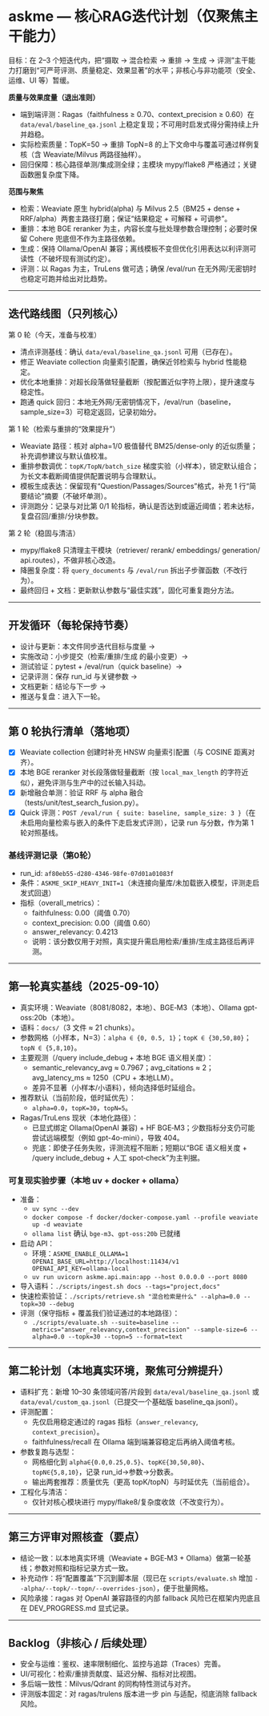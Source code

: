 # askme — 核心RAG迭代计划（仅聚焦主干能力）

目标：在 2–3 个短迭代内，把“摄取 → 混合检索 → 重排 → 生成 → 评测”主干能力打磨到“可严苛评测、质量稳定、效果显著”的水平；非核心与非功能项（安全、运维、UI 等）暂缓。

**质量与效果度量（退出准则）**
- 端到端评测：Ragas（faithfulness ≥ 0.70、context_precision ≥ 0.60）在 `data/eval/baseline_qa.jsonl` 上稳定复现；不可用时启发式得分需持续上升并趋稳。
- 实际检索质量：TopK=50 → 重排 TopN=8 的上下文命中与覆盖可通过样例复核（含 Weaviate/Milvus 两路径抽样）。
- 回归保障：核心路径单测/集成测全绿；主模块 mypy/flake8 严格通过；关键函数圈复杂度下降。

**范围与聚焦**
- 检索：Weaviate 原生 hybrid(alpha) 与 Milvus 2.5（BM25 + dense + RRF/alpha）两套主路径打磨；保证“结果稳定 + 可解释 + 可调参”。
- 重排：本地 BGE reranker 为主，内容长度与批处理参数合理控制；必要时保留 Cohere 兜底但不作为主路径依赖。
- 生成：保持 Ollama/OpenAI 兼容；离线模板不变但优化引用表达以利评测可读性（不破坏现有测试约定）。
- 评测：以 Ragas 为主，TruLens 做可选；确保 /eval/run 在无外网/无密钥时也稳定可跑并给出对比趋势。

---

## 迭代路线图（只列核心）

第 0 轮（今天，准备与校准）
- 清点评测基线：确认 `data/eval/baseline_qa.jsonl` 可用（已存在）。
- 修正 Weaviate collection 向量索引配置，确保近邻检索与 hybrid 性能稳定。
- 优化本地重排：对超长段落做轻量截断（按配置近似字符上限），提升速度与稳定性。
- 跑通 quick 回归：本地无外网/无密钥情况下，/eval/run（baseline，sample_size=3）可稳定返回，记录初始分。

第 1 轮（检索与重排的“效果提升”）
- Weaviate 路径：核对 alpha=1/0 极值替代 BM25/dense-only 的近似质量；补充调参建议与默认值校准。
- 重排参数调优：`topK/TopN/batch_size` 梯度实验（小样本），锁定默认组合；为长文本截断阈值提供配置说明与合理默认。
- 模板生成表达：保留现有“Question/Passages/Sources”格式，补充 1 行“简要结论”摘要（不破坏单测）。
- 评测跑分：记录与对比第 0/1 轮指标，确认是否达到或逼近阈值；若未达标，复盘召回/重排/分块参数。

第 2 轮（稳固与清洁）
- mypy/flake8 只清理主干模块（retriever/ rerank/ embeddings/ generation/ api.routes），不做非核心改造。
- 降圈复杂度：将 `query_documents` 与 `/eval/run` 拆出子步骤函数（不改行为）。
- 最终回归 + 文档：更新默认参数与“最佳实践”，固化可重复跑分方法。

---

## 开发循环（每轮保持节奏）
- 设计与更新：本文件同步迭代目标与度量 →
- 实施改动：小步提交（检索/重排/生成 的最小变更）→
- 测试验证：pytest + /eval/run（quick baseline）→
- 记录评测：保存 run_id 与关键参数 →
- 文档更新：结论与下一步 →
- 推送与复盘：进入下一轮。

---

## 第 0 轮执行清单（落地项）
- [x] Weaviate collection 创建时补充 HNSW 向量索引配置（与 COSINE 距离对齐）。
- [x] 本地 BGE reranker 对长段落做轻量截断（按 `local_max_length` 的字符近似），避免评测与生产中的过长输入抖动。
- [x] 新增融合单测：验证 RRF 与 alpha 融合（tests/unit/test_search_fusion.py）。
- [x] Quick 评测：`POST /eval/run { suite: baseline, sample_size: 3 }`（在未启用向量检索与嵌入的条件下走启发式评测），记录 run 与分数，作为第 1 轮对照基线。

### 基线评测记录（第0轮）
- run_id: `af80eb55-d280-4346-98fe-07d01a01083f`
- 条件：`ASKME_SKIP_HEAVY_INIT=1`（未连接向量库/未加载嵌入模型，评测走启发式回退）
- 指标（overall_metrics）：
  - faithfulness: 0.00（阈值 0.70）
  - context_precision: 0.00（阈值 0.60）
  - answer_relevancy: 0.4213
  - 说明：该分数仅用于对照，真实提升需启用检索/重排/生成主路径后再评测。

---

## 第一轮真实基线（2025-09-10）

- 真实环境：Weaviate（8081/8082，本地）、BGE‑M3（本地）、Ollama gpt-oss:20b（本地）。
- 语料：`docs/`（3 文件 ≈ 21 chunks）。
- 参数网格（小样本，N=3）：`alpha ∈ {0, 0.5, 1}`；`topK ∈ {30,50,80}`；`topN ∈ {5,8,10}`。
- 主要观测（/query include_debug + 本地 BGE 语义相关度）：
  - semantic_relevancy_avg ≈ 0.7967；avg_citations ≈ 2；avg_latency_ms ≈ 1250（CPU + 本地LLM）。
  - 差异不显著（小样本/小语料），倾向选择低时延组合。
- 推荐默认（当前阶段，低时延优先）：
  - `alpha=0.0`，`topK=30`，`topN=5`。
- Ragas/TruLens 现状（本地化路径）：
  - 已显式绑定 Ollama(OpenAI 兼容) + HF BGE‑M3；少数指标分支仍可能尝试远端模型（例如 gpt-4o-mini），导致 404。
  - 兜底：即使子任务失败，评测流程不阻断；短期以“BGE 语义相关度 + /query include_debug + 人工 spot‑check”为主判据。

### 可复现实验步骤（本地 uv + docker + ollama）
- 准备：
  - `uv sync --dev`
  - `docker compose -f docker/docker-compose.yaml --profile weaviate up -d weaviate`
  - `ollama list` 确认 `bge-m3`、`gpt-oss:20b` 已就绪
- 启动 API：
  - 环境：`ASKME_ENABLE_OLLAMA=1 OPENAI_BASE_URL=http://localhost:11434/v1 OPENAI_API_KEY=ollama-local`
  - `uv run uvicorn askme.api.main:app --host 0.0.0.0 --port 8080`
- 导入语料：`./scripts/ingest.sh docs --tags="project,docs"`
- 快速检索验证：`./scripts/retrieve.sh "混合检索是什么" --alpha=0.0 --topk=30 --debug`
- 评测（保守指标 + 覆盖我们验证通过的本地路径）：
  - `./scripts/evaluate.sh --suite=baseline --metrics="answer_relevancy,context_precision" --sample-size=6 --alpha=0.0 --topk=30 --topn=5 --format=text`

---

## 第二轮计划（本地真实环境，聚焦可分辨提升）

- 语料扩充：新增 10–30 条领域问答/片段到 `data/eval/baseline_qa.jsonl` 或 `data/eval/custom_qa.jsonl`（已提交一个基础版 baseline_qa.jsonl）。
- 评测配置：
  - 先仅启用稳定通过的 ragas 指标（`answer_relevancy`, `context_precision`）。
  - faithfulness/recall 在 Ollama 端到端兼容稳定后再纳入阈值考核。
- 参数复跑与选型：
  - 网格细化到 `alpha∈{0.0,0.25,0.5}`、`topK∈{30,50,80}`、`topN∈{5,8,10}`，记录 run_id→参数→分数表。
  - 输出两套推荐：质量优先（更高 topK/topN）与时延优先（当前组合）。
- 工程化与清洁：
  - 仅针对核心模块进行 mypy/flake8/复杂度收敛（不改变行为）。

---

## 第三方评审对照核查（要点）

- 结论一致：以本地真实环境（Weaviate + BGE‑M3 + Ollama）做第一轮基线；参数对照和指标记录方式一致。
- 补充动作：将“配置覆盖”下沉到脚本层（现已在 `scripts/evaluate.sh` 增加 `--alpha/--topk/--topn/--overrides-json`），便于批量网格。
- 风险承接：ragas 对 OpenAI 兼容路径的内部 fallback 风险已在框架内兜底且在 DEV_PROGRESS.md 显式记录。

---

## Backlog（非核心 / 后续处理）

- 安全与运维：鉴权、速率限制细化、监控与追踪（Traces）完善。
- UI/可视化：检索/重排贡献度、延迟分解、指标对比视图。
- 多后端一致性：Milvus/Qdrant 的同构特性测试与对齐。
- 评测版本固定：对 ragas/trulens 版本进一步 pin 与适配，彻底消除 fallback 风险。
